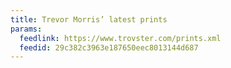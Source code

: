```yaml
---
title: Trevor Morris’ latest prints
params:
  feedlink: https://www.trovster.com/prints.xml
  feedid: 29c382c3963e187650eec8013144d687
---
```

